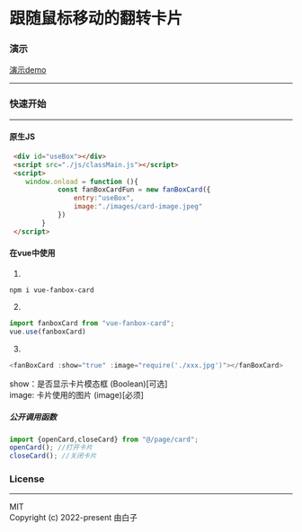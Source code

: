跟随鼠标移动的翻转卡片
==

### 演示
[演示demo](http://democard.wuhupoo.cn/)
<hr/>


### 快速开始

<hr/>

#### 原生JS

```html
 <div id="useBox"></div>
 <script src="./js/classMain.js"></script>
 <script>
    window.onload = function (){
            const fanBoxCardFun = new fanBoxCard({
                entry:"useBox",
                image:"./images/card-image.jpeg"
            })
        }
 </script>
```

#### 在vue中使用

1.
```npm i vue-fanbox-card```

2.
```js
import fanboxCard from "vue-fanbox-card";
vue.use(fanboxCard)
```

3.

```js
<fanBoxCard :show="true" :image="require('./xxx.jpg')"></fanBoxCard>
```

show：是否显示卡片模态框   (Boolean)[可选]<br/>
image: 卡片使用的图片 (image)[必须]

##### 公开调用函数
```js
import {openCard,closeCard} from "@/page/card";
openCard(); //打开卡片
closeCard(); //关闭卡片
```



### License

<Hr/>
MIT
<br/>
Copyright (c) 2022-present 由白子

